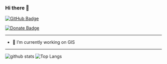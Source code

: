 ### Hi there 👋

<!--
**DomicZhong/DomicZhong** is a ✨ _special_ ✨ repository because its `README.md` (this file) appears on your GitHub profile.

Here are some ideas to get you started:

- 🔭 I’m currently working on ...
- 🌱 I’m currently learning ...
- 👯 I’m looking to collaborate on ...
- 🤔 I’m looking for help with ...
- 💬 Ask me about ...
- 📫 How to reach me: ...
- 😄 Pronouns: ...
- ⚡ Fun fact: ...
-->
[![GitHub Badge](https://img.shields.io/github/followers/DomicZhong?style=social)](https://github.com/DomicZhong?tab=followers)

[![Donate Badge](https://img.shields.io/badge/Donate-Buy%20me%20a%20coffee-yellowgreen.svg)](https://www.buymeacoffee.com/domic)

---

- 🔭 I’m currently working on GIS

---

![github stats](https://github-readme-stats.vercel.app/api?username=DomicZhong&show_icons=true)
![Top Langs](https://github-readme-stats.vercel.app/api/top-langs/?username=DomicZhong&langs_count=3&hide=javascript,go,html,css,tex)
